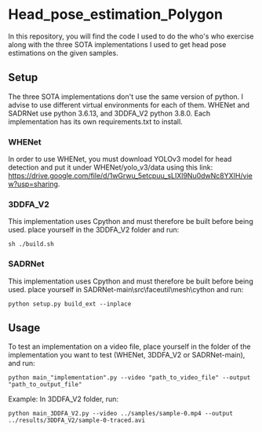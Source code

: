 # Head_pose_estimation_Polygon
In this repository, you will find the code I used to do the who's who exercise along with the three SOTA implementations I used to get head pose estimations on the given samples.

## Setup
The three SOTA implementations don't use the same version of python. I advise to use different virtual environments for each of them.
WHENet and SADRNet use python 3.6.13, and 3DDFA_V2 python 3.8.0.
Each implementation has its own requirements.txt to install.

### WHENet
In order to use WHENet, you must download YOLOv3 model for head detection and put it under WHENet/yolo_v3/data using this link:
https://drive.google.com/file/d/1wGrwu_5etcpuu_sLIXl9Nu0dwNc8YXIH/view?usp=sharing.

### 3DDFA_V2
This implementation uses Cpython and must therefore be built before being used.
place yourself in the 3DDFA_V2 folder and run:
```
sh ./build.sh
```

### SADRNet
This implementation uses Cpython and must therefore be built before being used.
place yourself in SADRNet-main\src\faceutil\mesh\cython and run:
```
python setup.py build_ext --inplace 
```

## Usage
To test an implementation on a video file, place yourself in the folder of the implementation you want to test (WHENet, 3DDFA_V2 or SADRNet-main), and run:
```
python main_"implementation".py --video "path_to_video_file" --output "path_to_output_file"
```
Example:
In 3DDFA_V2 folder, run:
```
python main_3DDFA_V2.py --video ../samples/sample-0.mp4 --output ../results/3DDFA_V2/sample-0-traced.avi
```

